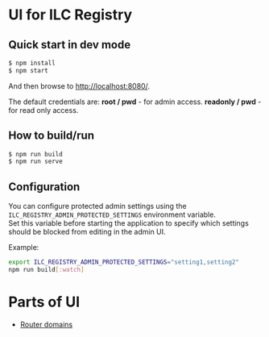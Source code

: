 # UI for ILC Registry

## Quick start in dev mode

```bash
$ npm install
$ npm start
```

And then browse to [http://localhost:8080/](http://localhost:8080/).

The default credentials are:
**root / pwd** - for admin access.
**readonly / pwd** - for read only access.

## How to build/run

```bash
$ npm run build
$ npm run serve
```

## Configuration

You can configure protected admin settings using the `ILC_REGISTRY_ADMIN_PROTECTED_SETTINGS` environment variable.  
Set this variable before starting the application to specify which settings should be blocked from editing in the admin UI.

Example:

```bash
export ILC_REGISTRY_ADMIN_PROTECTED_SETTINGS="setting1,setting2"
npm run build[:watch]
```

# Parts of UI

-   [Router domains](./docs/multi-domains.md)
